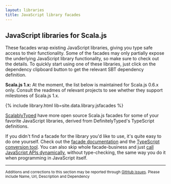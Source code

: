 ```yaml
---
layout: libraries
title: JavaScript library facades
---
```


## JavaScript libraries for Scala.js

These facades wrap existing JavaScript libraries, giving you type safe access to their functionality. Some of the
facades may only partially expose the underlying JavaScript library functionality, so make sure to check out the
details. To quickly start using one of these libraries, just click on the dependency clipboard button to get the
relevant SBT dependency definition.

**Scala.js 1.x:** At the moment, the list below is maintained for Scala.js 0.6.x only.
Consult the readmes of relevant projects to see whether they support milestones of Scala.js 1.x.

{% include library.html lib=site.data.library.jsfacades %}

[ScalablyTyped](https://github.com/oyvindberg/ScalablyTyped) have more open source Scala.js facades for some of your favorite JavaScript libraries, derived from DefinitelyTyped's TypeScript definitions.

If you didn't find a facade for the library you'd like to use, it's quite easy to do one yourself. Check out the
[facade documentation](../doc/interoperability/facade-types.html) and the
[TypeScript conversion tool](https://github.com/sjrd/scala-js-ts-importer).
You can also skip whole facade-business and just
[call JavaScript APIs dynamically](../doc/interoperability/facade-types.html#calling-javascript-from-scalajs-with-dynamic-types),
without type-checking, the same way you do it when programming in JavaScript itself.

-------

<small markdown="1">Additions and corrections to this section may be reported through
[GitHub issues](https://github.com/scala-js/scala-js-website/issues). Please include Name, Url, Description and
Dependency</small>
